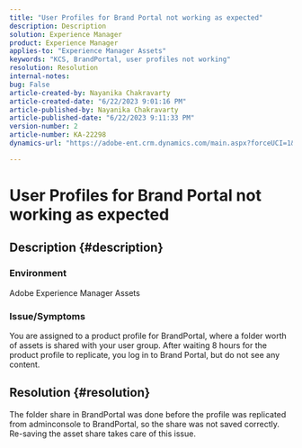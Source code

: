 ```yaml
---
title: "User Profiles for Brand Portal not working as expected"
description: Description
solution: Experience Manager
product: Experience Manager
applies-to: "Experience Manager Assets"
keywords: "KCS, BrandPortal, user profiles not working"
resolution: Resolution
internal-notes: 
bug: False
article-created-by: Nayanika Chakravarty
article-created-date: "6/22/2023 9:01:16 PM"
article-published-by: Nayanika Chakravarty
article-published-date: "6/22/2023 9:11:33 PM"
version-number: 2
article-number: KA-22298
dynamics-url: "https://adobe-ent.crm.dynamics.com/main.aspx?forceUCI=1&pagetype=entityrecord&etn=knowledgearticle&id=74ac2ce9-3f11-ee11-8f6d-6045bd006d92"

---
```

# User Profiles for Brand Portal not working as expected

## Description {#description}


### Environment

Adobe Experience Manager Assets

### Issue/Symptoms

You are assigned to a product profile for BrandPortal, where a folder worth of assets is shared with your user group. After waiting 8 hours for the product profile to replicate, you log in to Brand Portal, but do not see any content.


## Resolution {#resolution}


The folder share in BrandPortal was done before the profile was replicated from adminconsole to BrandPortal, so the share was not saved correctly. Re-saving the asset share takes care of this issue.
